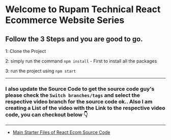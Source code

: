 # Welcome to Rupam Technical React Ecommerce Website Series

## Follow the 3 Steps and you are good to go. 

1: Clone the Project 

2: simply run the command    `npm install`  - First to install all the packages
   
3: run the project using   `npm start`
   
   ------------ 
   
###   I also update the Source Code to get the source code guy's please check the `Switch branches/tags` and select the respective video branch for the source code ok.. Also I am creating a List of the video with the Link to the respective video code, you can checkout below 👇  

------------ 

- [Main Starter Files of React Ecom Source Code](https://github.com/RupamSingh333/myStore.git)

